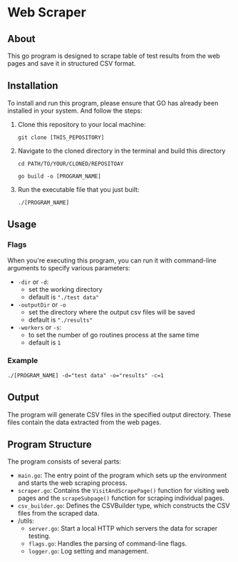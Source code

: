 # Web Scraper
## About
This go program is designed to scrape table of test results from the web pages and save it in structured CSV format.

## Installation
To install and run this program, please ensure that GO has already been installed  in your system. And follow the steps:
1. Clone this repository to your local machine:
    ```shell
    git clone [THIS_PEPOSITORY]
    ```
2. Navigate to the cloned directory in the terminal and build this directory
    ``` shell
    cd PATH/TO/YOUR/CLONED/REPOSITOAY
    ```
    ```shell
    go build -o [PROGRAM_NAME]
    ```
3. Run the executable file that you just built: 
    ```shell
    ./[PROGRAM_NAME]
    ```
## Usage
### Flags

When you're executing this program, you can run it with command-line arguments to specify various parameters:
* `-dir` or `-d`:
  * set the working directory
  * default is `"./test data"`
* `-outputDir` or `-o`
  * set the directory where the output csv files will be saved
  * default is `"./results"`
* `-workers` or `-s`:
  * to set the number of go routines process at the same time
  * default is `1`
### Example
```shell
./[PROGRAM_NAME] -d="test data" -o="results" -c=1
```
## Output
The program will generate CSV files in the specified output directory. These files contain the data extracted from the web pages.

## Program Structure
The program consists of several parts:

* `main.go`: The entry point of the program which sets up the environment and starts the web scraping process.
* `scraper.go`: Contains the `VisitAndScrapePage()` function for visiting web pages and the `scrapeSubpage()` function for scraping individual pages.
* `csv_builder.go`: Defines the CSVBuilder type, which constructs the CSV files from the scraped data.
* /utils:
    * `server.go`: Start a local HTTP which servers the data for scraper testing.
    * `flags.go`: Handles the parsing of command-line flags.
    * `logger.go`: Log setting and management.